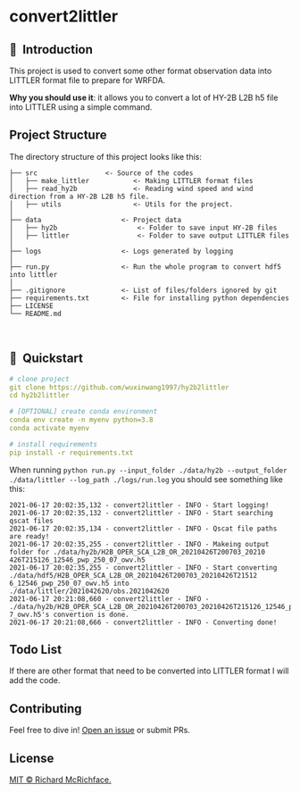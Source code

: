 # convert2littler

## 📌&nbsp;&nbsp;Introduction

This project is used to convert some other format observation data into LITTLER format file to prepare for WRFDA.

**Why you should use it**: it allows you to convert a lot of HY-2B L2B h5 file into LITTLER using a simple command.

## Project Structure

The directory structure of this project looks like this:

```
├── src                 <- Source of the codes
│   ├── make_littler           <- Making LITTLER format files
│   ├── read_hy2b              <- Reading wind speed and wind direction from a HY-2B L2B h5 file.
│   ├── utils                  <- Utils for the project.
│
├── data                    <- Project data
│	├── hy2b           			<- Folder to save input HY-2B files
│   ├── littler                 <- Folder to save output LITTLER files
│
├── logs                    <- Logs generated by logging
│
├── run.py                  <- Run the whole program to convert hdf5 into littler
│
├── .gitignore              <- List of files/folders ignored by git
├── requirements.txt        <- File for installing python dependencies
├── LICENSE
└── README.md
```

<br>

## 🚀&nbsp;&nbsp;Quickstart

```yaml
# clone project
git clone https://github.com/wuxinwang1997/hy2b2littler
cd hy2b2littler

# [OPTIONAL] create conda environment
conda env create -n myenv python=3.8
conda activate myenv

# install requirements
pip install -r requirements.txt
```

When running `python run.py --input_folder ./data/hy2b --output_folder ./data/littler --log_path ./logs/run.log` you should see something like this:

```
2021-06-17 20:02:35,132 - convert2littler - INFO - Start logging!
2021-06-17 20:02:35,132 - convert2littler - INFO - Start searching qscat files
2021-06-17 20:02:35,134 - convert2littler - INFO - Qscat file paths are ready!
2021-06-17 20:02:35,255 - convert2littler - INFO - Makeing output folder for ./data/hy2b/H2B_OPER_SCA_L2B_OR_20210426T200703_20210
426T215126_12546_pwp_250_07_owv.h5
2021-06-17 20:02:35,255 - convert2littler - INFO - Start converting ./data/hdf5/H2B_OPER_SCA_L2B_OR_20210426T200703_20210426T21512
6_12546_pwp_250_07_owv.h5 into ./data/littler/2021042620/obs.2021042620
2021-06-17 20:21:08,660 - convert2littler - INFO - ./data/hy2b/H2B_OPER_SCA_L2B_OR_20210426T200703_20210426T215126_12546_pwp_250_0
7_owv.h5's convertion is done.
2021-06-17 20:21:08,666 - convert2littler - INFO - Converting done!
```

## Todo List

If there are other format that need to be converted into LITTLER format I will add the code.

## Contributing

Feel free to dive in! [Open an issue](https://github.com/wuxinwang1997/convert2littler/issues/new) or submit PRs.

## License

[MIT © Richard McRichface.](../LICENSE)

